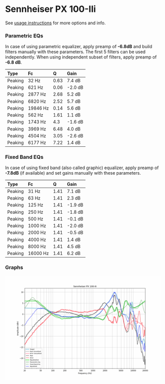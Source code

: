 # Sennheiser PX 100-IIi
See [usage instructions](https://github.com/jaakkopasanen/AutoEq#usage) for more options and info.

### Parametric EQs
In case of using parametric equalizer, apply preamp of **-6.8dB** and build filters manually
with these parameters. The first 5 filters can be used independently.
When using independent subset of filters, apply preamp of **-6.8 dB**.

| Type    | Fc       |    Q | Gain    |
|:--------|:---------|:-----|:--------|
| Peaking | 32 Hz    | 0.63 | 7.4 dB  |
| Peaking | 621 Hz   | 0.06 | -2.0 dB |
| Peaking | 2877 Hz  | 2.68 | 5.2 dB  |
| Peaking | 6820 Hz  | 2.52 | 5.7 dB  |
| Peaking | 19846 Hz | 0.14 | 5.6 dB  |
| Peaking | 562 Hz   | 1.61 | 1.1 dB  |
| Peaking | 1743 Hz  | 4.3  | -1.6 dB |
| Peaking | 3969 Hz  | 6.48 | 4.0 dB  |
| Peaking | 4504 Hz  | 3.05 | -2.6 dB |
| Peaking | 6177 Hz  | 7.22 | 1.4 dB  |

### Fixed Band EQs
In case of using fixed band (also called graphic) equalizer, apply preamp of **-7.8dB**
(if available) and set gains manually with these parameters.

| Type    | Fc       |    Q | Gain    |
|:--------|:---------|:-----|:--------|
| Peaking | 31 Hz    | 1.41 | 7.1 dB  |
| Peaking | 63 Hz    | 1.41 | 2.3 dB  |
| Peaking | 125 Hz   | 1.41 | -1.9 dB |
| Peaking | 250 Hz   | 1.41 | -1.8 dB |
| Peaking | 500 Hz   | 1.41 | -0.1 dB |
| Peaking | 1000 Hz  | 1.41 | -2.0 dB |
| Peaking | 2000 Hz  | 1.41 | -0.5 dB |
| Peaking | 4000 Hz  | 1.41 | 1.4 dB  |
| Peaking | 8000 Hz  | 1.41 | 4.5 dB  |
| Peaking | 16000 Hz | 1.41 | 6.2 dB  |

### Graphs
![](./Sennheiser%20PX%20100-IIi.png)